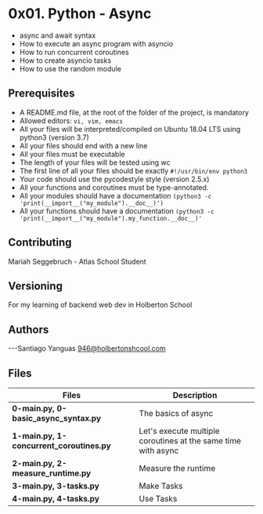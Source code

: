

# 0x01. Python - Async

- async and await syntax
- How to execute an async program with asyncio
- How to run concurrent coroutines
- How to create asyncio tasks
- How to use the random module

## Prerequisites

- A README.md file, at the root of the folder of the project, is mandatory
- Allowed editors: `vi, vim, emacs`
- All your files will be interpreted/compiled on Ubuntu 18.04 LTS using python3 (version 3.7)
- All your files should end with a new line
- All your files must be executable
- The length of your files will be tested using wc
- The first line of all your files should be exactly `#!/usr/bin/env python3`
- Your code should use the pycodestyle style (version 2.5.x)
- All your functions and coroutines must be type-annotated.
- All your modules should have a documentation `(python3 -c 'print(__import__("my_module").__doc__)')`
- All your functions should have a documentation `(python3 -c 'print(__import__("my_module").my_function.__doc__)'`

## Contributing

Mariah Seggebruch - Atlas School Student

## Versioning

For my learning of backend web dev in Holberton School

## Authors

---Santiago Yanguas 946@holbertonshcool.com

## Files

| Files                                     | Description                                                   |
| ----------------------------------------- | ------------------------------------------------------------- |
| **0-main.py, 0-basic_async_syntax.py**    | The basics of async                                           |
| **1-main.py, 1-concurrent_coroutines.py** | Let's execute multiple coroutines at the same time with async |
| **2-main.py, 2-measure_runtime.py**       | Measure the runtime                                           |
| **3-main.py, 3-tasks.py**                 | Make Tasks                                                    |
| **4-main.py, 4-tasks.py**                 | Use Tasks                                                     |
